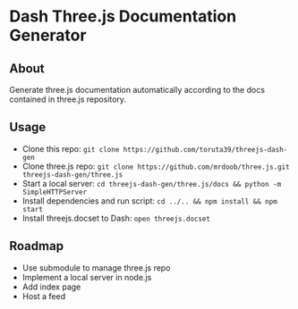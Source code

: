 Dash Three.js Documentation Generator
=====================================

## About

Generate three.js documentation automatically according to the docs contained in three.js repository.

## Usage

* Clone this repo: `git clone https://github.com/toruta39/threejs-dash-gen`
* Clone three.js repo: `git clone https://github.com/mrdoob/three.js.git threejs-dash-gen/three.js`
* Start a local server: `cd threejs-dash-gen/three.js/docs && python -m SimpleHTTPServer`
* Install dependencies and run script: `cd ../.. && npm install && npm start`
* Install threejs.docset to Dash: `open threejs.docset`

## Roadmap

* Use submodule to manage three.js repo
* Implement a local server in node.js
* Add index page
* Host a feed
